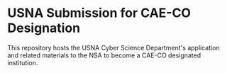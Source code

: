 # USNA Submission for CAE-CO Designation
This repository hosts the USNA Cyber Science Department's application and related materials to the NSA to become a CAE-CO designated institution.
